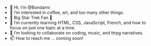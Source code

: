 - 👋 Hi, I’m @Bondarni
- 👀 I’m interested in coffee, art, and too many other things.
- 🖖 Big Star Trek Fan 🖖
- 🌱 I’m currently learning HTML, CSS, JavaScript, French, and how to focus on just one topic at a time.
- 💞️ I’m looking to collaborate on coding, music, and ttrpg narratives.
- 📫 How to reach me ... coming soon!

<!---
Bondarni/Bondarni is a ✨ special ✨ repository because its `README.md` (this file) appears on your GitHub profile.
You can click the Preview link to take a look at your changes.
--->
